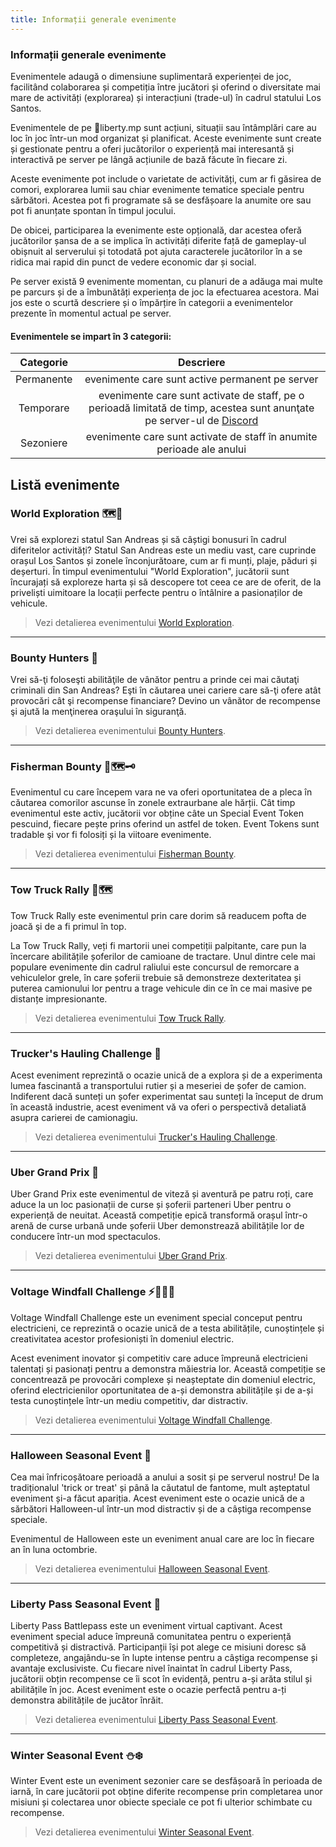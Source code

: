 ```yaml
---
title: Informații generale evenimente
---
```


### Informații generale evenimente

Evenimentele adaugă o dimensiune suplimentară experienței de joc, facilitând colaborarea și competiția între jucători și oferind o diversitate mai mare de activități (explorarea) și interacțiuni (trade-ul) în cadrul statului Los Santos.

Evenimentele de pe 🗽liberty.mp sunt acțiuni, situații sau întâmplări care au loc în joc într-un mod organizat și planificat. Aceste evenimente sunt create și gestionate pentru a oferi jucătorilor o experiență mai interesantă și interactivă pe server pe lângă acțiunile de bază făcute în fiecare zi.

Aceste evenimente pot include o varietate de activități, cum ar fi găsirea de comori, explorarea lumii sau chiar evenimente tematice speciale pentru sărbători. Acestea pot fi programate să se desfășoare la anumite ore sau pot fi anunțate spontan în timpul jocului.

De obicei, participarea la evenimente este opțională, dar acestea oferă jucătorilor șansa de a se implica în activități diferite față de gameplay-ul obișnuit al serverului și totodată pot ajuta caracterele jucătorilor în a se ridica mai rapid din punct de vedere economic dar și social.

Pe server există 9 evenimente momentan, cu planuri de a adăuga mai multe pe parcurs și de a îmbunătăți experiența de joc la efectuarea acestora. Mai jos este o scurtă descriere și o împărțire în categorii a evenimentelor prezente în momentul actual pe server.

#### Evenimentele se impart în 3 categorii:

| **Categorie** | **Descriere** |
| :-----------: | :-----------: |
| Permanente | evenimente care sunt active permanent pe server |
| Temporare | evenimente care sunt activate de staff, pe o perioadă limitată de timp, acestea sunt anunţate pe server-ul de [Discord](https://liberty.mp/discord)
| Sezoniere | evenimente care sunt activate de staff în anumite perioade ale anului |

## Listă evenimente

### World Exploration 🗺️🧭

Vrei să explorezi statul San Andreas și să câștigi bonusuri în cadrul diferitelor activități?
Statul San Andreas este un mediu vast, care cuprinde orașul Los Santos și zonele înconjurătoare, cum ar fi munți, plaje, păduri și deșerturi. În timpul evenimentului "World Exploration", jucătorii sunt încurajați să exploreze harta și să descopere tot ceea ce are de oferit, de la priveliști uimitoare la locații perfecte pentru o întâlnire a pasionaților de vehicule.

> Vezi detalierea evenimentului [World Exploration](./world-exploration).

---

### Bounty Hunters 🎯

Vrei să-ţi foloseşti abilităţile de vânător pentru a prinde cei mai căutaţi criminali din San Andreas?
Eşti în căutarea unei cariere care să-ţi ofere atât provocări cât şi recompense financiare?
Devino un vânător de recompense şi ajută la menţinerea oraşului în siguranţă.

> Vezi detalierea evenimentului [Bounty Hunters](./bounty-hunters).

---

### Fisherman Bounty 🎣🗺️🗝️

Evenimentul cu care începem vara ne va oferi oportunitatea de a pleca în căutarea comorilor ascunse în zonele extraurbane ale hărții. Cât timp evenimentul este activ, jucătorii vor obține câte un Special Event Token pescuind, fiecare pește prins oferind un astfel de token. Event Tokens sunt tradable şi vor fi folosiți și la viitoare evenimente.

> Vezi detalierea evenimentului [Fisherman Bounty](./fisherman-bounty).

---

### Tow Truck Rally 🚗🗺️

Tow Truck Rally este evenimentul prin care dorim să readucem pofta de joacă şi de a fi primul în top.

La Tow Truck Rally, veți fi martorii unei competiții palpitante, care pun la încercare abilitățile șoferilor de camioane de tractare. Unul dintre cele mai populare evenimente din cadrul raliului este concursul de remorcare a vehiculelor grele, în care șoferii trebuie să demonstreze dexteritatea și puterea camionului lor pentru a trage vehicule din ce în ce mai masive pe distanțe impresionante.

> Vezi detalierea evenimentului [Tow Truck Rally](./tow-truck-rally).

---

### Trucker's Hauling Challenge 🚚

Acest eveniment reprezintă o ocazie unică de a explora și de a experimenta lumea fascinantă a transportului rutier și a meseriei de șofer de camion. 
Indiferent dacă sunteți un șofer experimentat sau sunteți la început de drum în această industrie, acest eveniment vă va oferi o perspectivă detaliată asupra carierei de camionagiu.

> Vezi detalierea evenimentului [Trucker's Hauling Challenge](./trucker-hauling-challenge).

---

### Uber Grand Prix 🚕

Uber Grand Prix este evenimentul de viteză și aventură pe patru roți, care aduce la un loc pasionații de curse și șoferii parteneri Uber pentru o experiență de neuitat. Această competiție epică transformă orașul într-o arenă de curse urbană unde șoferii Uber demonstrează abilitățile lor de conducere într-un mod spectaculos.

> Vezi detalierea evenimentului [Uber Grand Prix](./uber-grand-prix).

---

### Voltage Windfall Challenge ⚡👨‍🔧🔌

Voltage Windfall Challenge este un eveniment special conceput pentru electricieni, ce reprezintă o ocazie unică de a testa abilitățile, cunoștințele și creativitatea acestor profesioniști în domeniul electric.

Acest eveniment inovator și competitiv care aduce împreună electricieni talentați și pasionați pentru a demonstra măiestria lor. Această competiție se concentrează pe provocări complexe și neașteptate din domeniul electric, oferind electricienilor oportunitatea de a-și demonstra abilitățile și de a-și testa cunoștințele într-un mediu competitiv, dar distractiv.

> Vezi detalierea evenimentului [Voltage Windfall Challenge](./voltage-windfall-challenge).

---

### Halloween Seasonal Event 🎃

Cea mai înfricoșătoare perioadă a anului a sosit și pe serverul nostru! De la tradiționalul 'trick or treat' și până la căutatul de fantome, mult așteptatul eveniment și-a făcut apariția. Acest eveniment este o ocazie unică de a sărbători Halloween-ul într-un mod distractiv și de a câștiga recompense speciale. 

Evenimentul de Halloween este un eveniment anual care are loc în fiecare an în luna octombrie.

> Vezi detalierea evenimentului [Halloween Seasonal Event](./halloween-seasonal-event).

---

### Liberty Pass Seasonal Event 🎫

Liberty Pass Battlepass este un eveniment virtual captivant. Acest eveniment special aduce împreună comunitatea pentru o experiență competitivă și distractivă. Participanții își pot alege ce misiuni doresc să completeze, angajându-se în lupte intense pentru a câștiga recompense și avantaje exclusiviste. Cu fiecare nivel înaintat în cadrul Liberty Pass, jucătorii obțin recompense ce îi scot în evidență, pentru a-și arăta stilul și abilitățile în joc. 
Acest eveniment este o ocazie perfectă pentru a-ți demonstra abilitățile de jucător înrăit.

> Vezi detalierea evenimentului [Liberty Pass Seasonal Event](./libertypass-seasonal-event).

---

### Winter Seasonal Event ⛄❄️

Winter Event este un eveniment sezonier care se desfășoară în perioada de iarnă, în care jucătorii pot obține diferite recompense prin completarea unor misiuni și colectarea unor obiecte speciale ce pot fi ulterior schimbate cu recompense.

> Vezi detalierea evenimentului [Winter Seasonal Event](./winter-seasonal-event).
